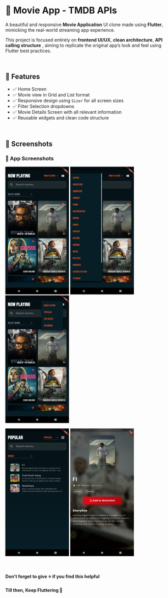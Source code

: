 # 🎥 Movie App - TMDB APIs

A beautiful and responsive **Movie Application** UI clone made using **Flutter**, mimicking the real-world streaming app experience.

This project is focused entirely on **frontend UI/UX**, **clean architecture**, **API calling structure** , aiming to replicate the original app’s look and feel using Flutter best practices.

<br>

## 🚀 Features

- ✅ Home Screen
- ✅ Movie view in Grid and List format
- ✅ Responsive design using `Sizer` for all screen sizes
- ✅ Filter Selection dropdowns
- ✅ Movie Details Screen with all relevant information
- ✅ Reusable widgets and clean code structure

<br>

## 📱 Screenshots

<h3 align="left">📸 App Screenshots</h3>

<p align="left">
  <img src="screenshots/home.png" alt="Home Screen" width="200" height="400"/>
  <img src="screenshots/genre_filters.png" alt="Genre Filter Screen" width="200" height="400"/>
  <img src="screenshots/categories.png" alt="Categories Filter Screen" width="200" height="400"/>
</p>
<p align="left">
  <img src="screenshots/list.png" alt="List Screen" width="200" height="400"/>
   <img src="screenshots/details.png" alt="Details Screen" width="200" height="400"/>
</p>
<br>

<h4> Don't forget to give ⭐ if you find this helpful </h4>

<h4> Till then, Keep Fluttering 💙</h4>
